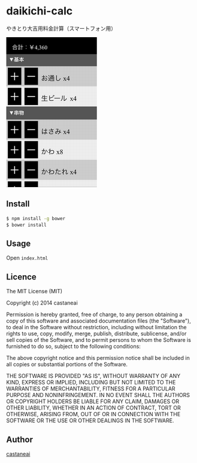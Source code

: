 daikichi-calc
===================
やきとり大吉用料金計算（スマートフォン用）

![screenshot01](https://raw.githubusercontent.com/castaneai/daikichi-calc/master/screenshot01.png)

Install
------------

```sh
$ npm install -g bower
$ bower install
```

Usage
-----------
Open `index.html`

Licence
----------
The MIT License (MIT)

Copyright (c) 2014 castaneai

Permission is hereby granted, free of charge, to any person obtaining a copy
of this software and associated documentation files (the "Software"), to deal
in the Software without restriction, including without limitation the rights
to use, copy, modify, merge, publish, distribute, sublicense, and/or sell
copies of the Software, and to permit persons to whom the Software is
furnished to do so, subject to the following conditions:

The above copyright notice and this permission notice shall be included in all
copies or substantial portions of the Software.

THE SOFTWARE IS PROVIDED "AS IS", WITHOUT WARRANTY OF ANY KIND, EXPRESS OR
IMPLIED, INCLUDING BUT NOT LIMITED TO THE WARRANTIES OF MERCHANTABILITY,
FITNESS FOR A PARTICULAR PURPOSE AND NONINFRINGEMENT. IN NO EVENT SHALL THE
AUTHORS OR COPYRIGHT HOLDERS BE LIABLE FOR ANY CLAIM, DAMAGES OR OTHER
LIABILITY, WHETHER IN AN ACTION OF CONTRACT, TORT OR OTHERWISE, ARISING FROM,
OUT OF OR IN CONNECTION WITH THE SOFTWARE OR THE USE OR OTHER DEALINGS IN THE
SOFTWARE.

Author
---------
[castaneai](https://github.com/castaneai)
